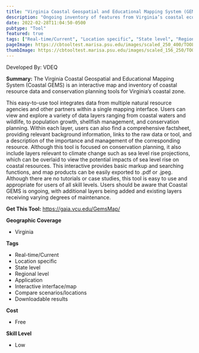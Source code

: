 ```yaml
---
title: "Virginia Coastal Geospatial and Educational Mapping System (GEMS)"
description: "Ongoing inventory of features from Virginia’s coastal ecosystems with each feature accompanied by supporting information "
date: 2022-02-28T11:04:50-0500
pubtype: "Tool"
featured: true
tags: ["Real-time/Current", "Location specific", "State level", "Regional level", "Application", "Interactive interface/map", "Compare scenarios/locations", "Downloadable results"]
pageImage: https://cbtooltest.marisa.psu.edu/images/scaled_250_400/TOOLID_41.0_ScreenCapture-1.png
thumbImage: https://cbtooltest.marisa.psu.edu/images/scaled_156_250/TOOLID_41.0_ScreenCapture-1.png
---
```

Developed By: VDEQ

**Summary:** The Virginia Coastal Geospatial and Educational Mapping System (Coastal GEMS) is an interactive map and inventory of coastal resource data and conservation planning tools for Virginia’s coastal zone. 

This easy-to-use tool integrates data from multiple natural resource agencies and other partners within a single mapping interface. Users can view and explore a variety of data layers ranging from coastal waters and wildlife, to population growth, shellfish management, and conservation planning. Within each layer, users can also find a comprehensive factsheet, providing relevant background information, links to the raw data or tool, and a description of the importance and management of the corresponding resource. Although this tool is focused on conservation planning, it also include layers relevant to climate change such as sea level rise projections, which can be overlaid to view the potential impacts of sea level rise on coastal resources. This interactive provides basic markup and searching functions, and map products can be easily exported to .pdf or .jpeg. Although there are no tutorials or case studies, this tool is easy to use and appropriate for users of all skill levels. Users should be aware that Coastal GEMS is ongoing, with additional layers being added and existing layers receiving varying degrees of maintenance.  

__**Get This Tool:**__ https://gaia.vcu.edu/GemsMap/

__**Geographic Coverage**__
- Virginia

__**Tags**__
-  Real-time/Current
-  Location specific
-  State level
-  Regional level
-  Application
-  Interactive interface/map
-  Compare scenarios/locations
-  Downloadable results

__**Cost**__
- Free

__**Skill Level**__
- Low
